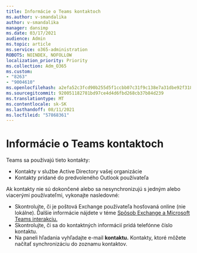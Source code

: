 ```yaml
---
title: Informácie o Teams kontaktoch
ms.author: v-smandalika
author: v-smandalika
manager: dansimp
ms.date: 03/17/2021
audience: Admin
ms.topic: article
ms.service: o365-administration
ROBOTS: NOINDEX, NOFOLLOW
localization_priority: Priority
ms.collection: Adm_O365
ms.custom:
- "8263"
- "9004610"
ms.openlocfilehash: a2efa52c3fcd90b255d5f1ccbb07c31f9c138e7a31dbe92f318418fb1643601d
ms.sourcegitcommit: 920051182781bd97ce4d4d6fbd268cb37b84d239
ms.translationtype: MT
ms.contentlocale: sk-SK
ms.lasthandoff: 08/11/2021
ms.locfileid: "57868361"
---
```

# <a name="information-about-teams-contacts"></a>Informácie o Teams kontaktoch

Teams sa používajú tieto kontakty:

- Kontakty v službe Active Directory vašej organizácie
- Kontakty pridané do predvoleného Outlook používateľa

Ak kontakty nie sú dokončené alebo sa nesynchronizujú s jedným alebo viacerými používateľmi, vykonajte nasledovné:

- Skontrolujte, či je poštová Exchange používateľa hosťovaná online (nie lokálne). Ďalšie informácie nájdete v téme [Spôsob Exchange a Microsoft Teams interakciu.](https://docs.microsoft.com/microsoftteams/exchange-teams-interact)
- Skontrolujte, či sa do kontaktných informácií pridá telefónne číslo kontaktu.
- Na paneli hľadania vyhľadajte e-mail **kontaktu.** Kontakty, ktoré môžete načítať synchronizáciu do zoznamu kontaktov.


